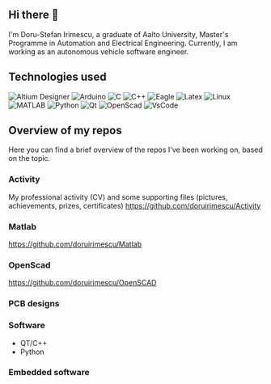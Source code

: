 ## Hi there 👋
I'm Doru-Stefan Irimescu, a graduate of Aalto University, Master's Programme in Automation and Electrical Engineering. Currently, I am working as an autonomous vehicle software engineer.

## Technologies used

![Altium Designer](https://img.shields.io/static/v1?style=flat&message=Altium+Designer&color=A5915F&logo=Altium+Designer&logoColor=FFFFFF&label=)
![Arduino](https://img.shields.io/badge/-Arduino-05122A?style=flat&logo=arduino)
![C](https://img.shields.io/badge/-C-05122A?style=flat&logo=C)
![C++](https://img.shields.io/badge/-C++-05122A?style=flat&logo=cplusplus&logoColor=00599C)
![Eagle](https://img.shields.io/badge/-Eagle-05122A?style=flat&logo=eagle)
![Latex](https://img.shields.io/badge/-Latex-05122A?style=flat&logo=Latex)
![Linux](https://img.shields.io/badge/-Linux-05122A?style=flat&logo=Linux)
![MATLAB](https://img.shields.io/badge/-MATLAB-05122A?style=flat&logo=mathworks&logoColor=F77E1C)
![Python](https://img.shields.io/badge/-Python-05122A?style=flat&logo=python)
![Qt](https://img.shields.io/badge/-Qt-05122A?style=flat&logo=qt)
![OpenScad](https://img.shields.io/badge/-OpenScad-05122A?style=flat)
![VsCode](https://img.shields.io/badge/-Visual_Studio_Code-05122A?style=flat&logo=visualstudiocode)

## Overview of my repos
Here you can find a brief overview of the repos I've been working on, based on the topic.

### Activity
My professional activity (CV) and some supporting files (pictures, achievements, prizes, certificates)
https://github.com/doruirimescu/Activity

### Matlab
https://github.com/doruirimescu/Matlab

### OpenScad
https://github.com/doruirimescu/OpenSCAD

### PCB designs

### Software
- QT/C++ 
- Python

### Embedded software
